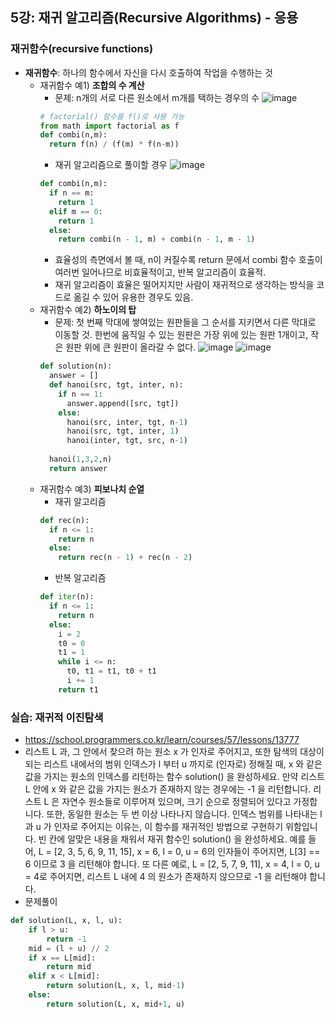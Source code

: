 ## 5강: 재귀 알고리즘(Recursive Algorithms) - 응용

### 재귀함수(recursive functions)
* **재귀함수**: 하나의 함수에서 자신을 다시 호출하여 작업을 수행하는 것
  * 재귀함수 예1) **조합의 수 계산**
    * 문제: n개의 서로 다른 원소에서 m개를 택하는 경우의 수
    ![image](https://user-images.githubusercontent.com/109029407/199016186-5ddd1c6e-bbdb-4806-ba29-bda288d4830d.png)
    ```python
    # factorial() 함수를 f()로 사용 가능
    from math import factorial as f
    def combi(n,m):
      return f(n) / (f(m) * f(n-m))
    ```
    * 재귀 알고리즘으로 풀이할 경우
    ![image](https://user-images.githubusercontent.com/109029407/199017210-e9d4e276-ea1f-4781-844a-960fa2b2f9e7.png)
    ```python
    def combi(n,m):
      if n == m:
        return 1
      elif m == 0:
        return 1
      else:
        return combi(n - 1, m) + combi(n - 1, m - 1)
    ```    
    * 효율성의 측면에서 볼 때, n이 커질수록 return 문에서 combi 함수 호출이 여러번 일어나므로 비효율적이고, 반복 알고리즘이 효율적.
    * 재귀 알고리즘이 효율은 떨어지지만 사람이 재귀적으로 생각하는 방식을 코드로 옮길 수 있어 유용한 경우도 있음.
  * 재귀함수 예2) **하노이의 탑**
    * 문제: 첫 번째 막대에 쌓여있는 원판들을 그 순서를 지키면서 다른 막대로 이동할 것. 한번에 움직일 수 있는 원판은 가장 위에 있는 원판 1개이고, 작은 원판 위에 큰 원판이 올라갈 수 없다. 
    ![image](https://user-images.githubusercontent.com/109029407/199020191-31420cfd-5a4b-40d9-9295-be466a4dbd7e.png)
    ![image](https://user-images.githubusercontent.com/109029407/199020408-8572e0b7-7c10-4f28-aa86-6c15d1dfe37d.png)
    ```python
    def solution(n):
      answer = []
      def hanoi(src, tgt, inter, n):
        if n == 1:
          answer.append([src, tgt]) 
        else:
          hanoi(src, inter, tgt, n-1)
          hanoi(src, tgt, inter, 1)
          hanoi(inter, tgt, src, n-1)
          
      hanoi(1,3,2,n)
      return answer
    ```
  * 재귀함수 예3) **피보나치 순열**
    * 재귀 알고리즘
    ```python
    def rec(n):
      if n <= 1:
        return n
      else:
        return rec(n - 1) + rec(n - 2)
    ```
    * 반복 알고리즘
    ```python
    def iter(n):
      if n <= 1:
        return n
      else:
        i = 2
        t0 = 0
        t1 = 1
        while i <= n:
          t0, t1 = t1, t0 + t1
          i += 1
        return t1
    ```
### 실습: 재귀적 이진탐색
* https://school.programmers.co.kr/learn/courses/57/lessons/13777
* 리스트 L 과, 그 안에서 찾으려 하는 원소 x 가 인자로 주어지고, 또한 탐색의 대상이 되는 리스트 내에서의 범위 인덱스가 l 부터 u 까지로 (인자로) 정해질 때, x 와 같은 값을 가지는 원소의 인덱스를 리턴하는 함수 solution() 을 완성하세요. 만약 리스트 L 안에 x 와 같은 값을 가지는 원소가 존재하지 않는 경우에는 -1 을 리턴합니다. 리스트 L 은 자연수 원소들로 이루어져 있으며, 크기 순으로 정렬되어 있다고 가정합니다. 또한, 동일한 원소는 두 번 이상 나타나지 않습니다. 인덱스 범위를 나타내는 l 과 u 가 인자로 주어지는 이유는, 이 함수를 재귀적인 방법으로 구현하기 위함입니다. 빈 칸에 알맞은 내용을 채워서 재귀 함수인 solution() 을 완성하세요. 예를 들어,
L = [2, 3, 5, 6, 9, 11, 15], x = 6, l = 0, u = 6의 인자들이 주어지면, L[3] == 6 이므로 3 을 리턴해야 합니다. 또 다른 예로, L = [2, 5, 7, 9, 11], x = 4, l = 0, u = 4로 주어지면, 리스트 L 내에 4 의 원소가 존재하지 않으므로 -1 을 리턴해야 합니다.
* 문제풀이
```python
def solution(L, x, l, u):
    if l > u:
        return -1
    mid = (l + u) // 2
    if x == L[mid]:
        return mid
    elif x < L[mid]:
        return solution(L, x, l, mid-1)
    else:
        return solution(L, x, mid+1, u)
```

